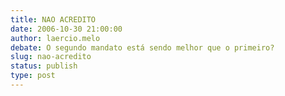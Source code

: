 ```yaml
---
title: NAO ACREDITO
date: 2006-10-30 21:00:00
author: laercio.melo
debate: O segundo mandato está sendo melhor que o primeiro?
slug: nao-acredito
status: publish 
type: post
---
```



